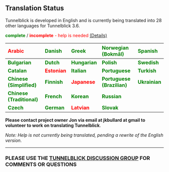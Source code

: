 ## Translation Status ##

Tunnelblick is developed in English and is currently being translated into 28 other languages for Tunnelblick 3.6.

<font color='green'><b>complete</b></font> / <font color='red'><b>incomplete</b> - help is needed</font> [(Details)](cLocalizeTranslate.md)

| <font color='red'><b>Arabic</b></font>                 | <font color='green'><b>Danish</b></font>  |  <font color='green'><b>Greek</b></font>     |  <font color='green'><b>Norwegian (Bokmål)</b></font>     |  <font color='green'><b>Spanish</b></font>   |
|:-------------------------------------------------------|:------------------------------------------|:---------------------------------------------|:----------------------------------------------------------|:---------------------------------------------|
| <font color='green'><b>Bulgarian</b></font>            | <font color='green'><b>Dutch</b></font>   |  <font color='green'><b>Hungarian</b></font> |  <font color='green'><b>Polish</b></font>                 |  <font color='green'><b>Swedish</b></font>   |
| <font color='green'><b>Catalan</b></font>              | <font color='red'><b>Estonian</b></font>  |  <font color='green'><b>Italian</b></font>   |  <font color='green'><b>Portuguese</b></font>             |  <font color='green'><b>Turkish</b></font>     |
| <font color='green'><b>Chinese (Simplified)</b></font> | <font color='green'><b>Finnish</b></font> |  <font color='red'><b>Japanese</b></font>    |  <font color='green'><b>Portuguese (Brazilian)</b></font> |  <font color='green'><b>Ukrainian</b></font> |
| <font color='green'><b>Chinese (Traditional)</b></font>| <font color='green'><b>French</b></font>  |  <font color='green'><b>Korean</b></font>    |  <font color='green'><b>Russian</b></font>                |                                              |
| <font color='green'><b>Czech</b></font>                | <font color='green'><b>German</b></font>  |  <font color='red'><b>Latvian</b></font>     |  <font color='green'><b>Slovak</b></font>                 |                                              |

**Please contact project owner Jon via email at jkbullard at gmail to volunteer to work on translating Tunnelblick**.

_Note: Help is not currently being translated, pending a rewrite of the English version._


---


### PLEASE USE THE [TUNNELBLICK DISCUSSION GROUP](https://groups.google.com/forum/#!forum/tunnelblick-discuss) FOR COMMENTS OR QUESTIONS